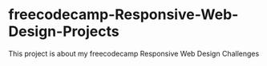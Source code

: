 # freecodecamp-Responsive-Web-Design-Projects
This project is about my freecodecamp Responsive Web Design Challenges
